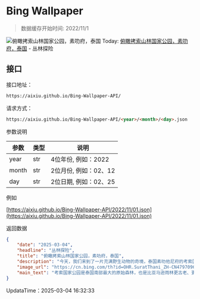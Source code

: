 # Bing Wallpaper

> 数据缓存开始时间: 2022/11/1

![俯瞰拷索山林国家公园，素叻府，泰国](https://cn.bing.com/th?id=OHR.SuratThani_ZH-CN4797096558_1920x1080.webp)
Today: [俯瞰拷索山林国家公园，素叻府，泰国](https://cn.bing.com/th?id=OHR.SuratThani_ZH-CN4797096558_1920x1080.webp) - 丛林探险

## 接口

接口地址：

```html
https://aixiu.github.io/Bing-Wallpaper-API/
```

请求方式：

```html
https://aixiu.github.io/Bing-Wallpaper-API/<year>/<month>/<day>.json
```

参数说明

| 参数 | 类型 | 说明 |
| - | - | - |
| year | str | 4位年份, 例如：2022 |
| month | str | 2位月份, 例如：02、12 |
| day | str | 2位日期, 例如：02、25 |

例如

[https://aixiu.github.io/Bing-Wallpaper-API/2022/11/01.json](https://aixiu.github.io/Bing-Wallpaper-API/2022/11/01.json)

返回数据

```json
{
    "date": "2025-03-04",
    "headline": "丛林探险",
    "title": "俯瞰拷索山林国家公园，素叻府，泰国",
    "description": "今天，我们来到了一片充满野生动物的奇境，泰国素叻他尼府的考索国家公园。这片雨林比亚马逊更古老，生态系统极为丰富。公园成立于1980 年栖息着马来貘、白掌长臂猿、印度野牛和犀鸟等多种野生动物，是任何想要逃离城市喧嚣、沉浸丛林之声的旅行者的理想目的地。这里有蜿蜒的远足小径供人探索，也可以乘皮划艇悠然穿行。如果够幸运，还能目睹巨型莱佛士花盛开的壮观景象。",
    "image_url": "https://cn.bing.com/th?id=OHR.SuratThani_ZH-CN4797096558_1920x1080.webp",
    "main_text": "考索国家公园是泰国南部最大的原始森林，也是比亚马逊雨林更古老、更具生物多样性的热带雨林遗迹。"
}
```

UpdataTime：2025-03-04 16:32:33
